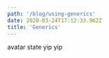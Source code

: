 ```yaml
---
path: '/blog/using-generics'
date: 2020-03-24T17:12:33.962Z
title: 'Generics'
---
```


avatar state yip yip
